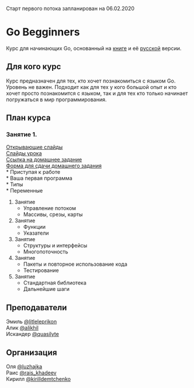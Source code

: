 Старт первого потока запланирован на 06.02.2020

# Go Begginners
Курс для начинающих Go, основанный на [книге](http://golang-book.com/) и её [русской](http://golang-book.ru/) версии.

## Для кого курс
Курс предназначен для тех, кто хочет познакомиться с языком Go. Уровень не важен. Подходит как для тех у кого большой опыт и кто хочет просто познакомится с языком, так и для тех кто только начинает погружаться в мир программирования.

## План курса

### Занятие 1. 
[Открывающие слайды]()  
[Слайды урока](https://github.com/GDG-Cloud-Innopolis/Go-begginners/releases/download/v1.0.0/Go.Beginners.Innopolis.pdf)  
[Ссылка на домашнее задание]()  
[Форма для сдачи домашнего задания]()  
    * Приступая к работе  
    * Ваша первая программа  
    * Типы  
    * Переменные  
1. Занятие
    * Управление потоком
    * Массивы, срезы, карты
3. Занятие
    * Функции
    * Указатели
4. Занятие
    * Структуры и интерфейсы
    * Многопоточность
5. Занятие
    * Пакеты и повторное использование кода
    * Тестирование
6. Занятие
    * Стандартная библиотека
    * Дальнейшие шаги

## Преподаватели
Эмиль [@litleleprikon](@litleleprikon)  
Алик [@alikhil](@alikhil)  
Искандер [@quasilyte](@quasilyte)  

## Организация
Оля [@luzhajka](@luzhajka)  
Раис [@rais_khadeev](@rais_khadeev)  
Кирилл [@kirilldemtchenko](@kirilldemtchenko)  
